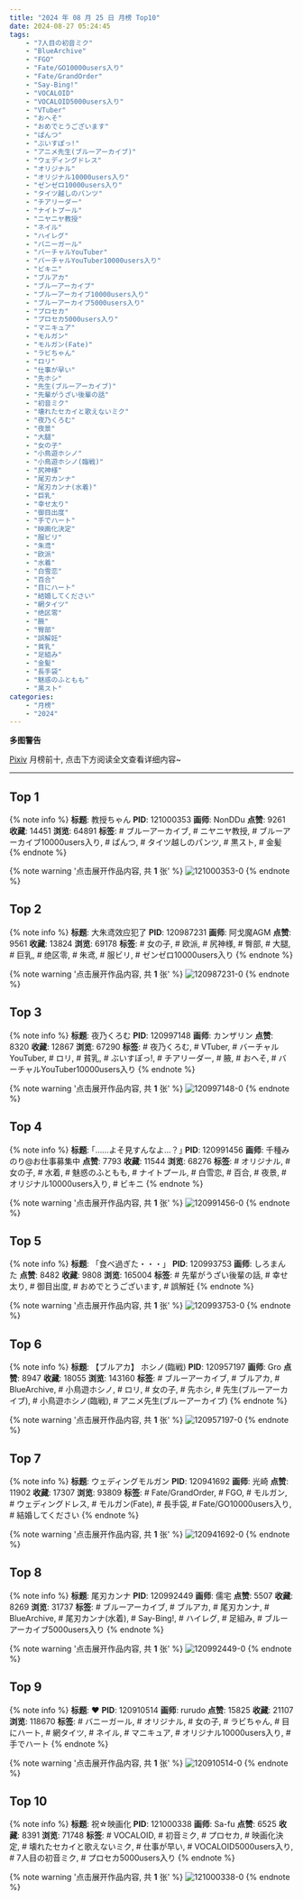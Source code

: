 ```yaml
---
title: "2024 年 08 月 25 日 月榜 Top10"
date: 2024-08-27 05:24:45
tags:
    - "7人目の初音ミク"
    - "BlueArchive"
    - "FGO"
    - "Fate/GO10000users入り"
    - "Fate/GrandOrder"
    - "Say-Bing!"
    - "VOCALOID"
    - "VOCALOID5000users入り"
    - "VTuber"
    - "おへそ"
    - "おめでとうございます"
    - "ぱんつ"
    - "ぶいすぽっ!"
    - "アニメ先生(ブルーアーカイブ)"
    - "ウェディングドレス"
    - "オリジナル"
    - "オリジナル10000users入り"
    - "ゼンゼロ10000users入り"
    - "タイツ越しのパンツ"
    - "チアリーダー"
    - "ナイトプール"
    - "ニヤニヤ教授"
    - "ネイル"
    - "ハイレグ"
    - "バニーガール"
    - "バーチャルYouTuber"
    - "バーチャルYouTuber10000users入り"
    - "ビキニ"
    - "ブルアカ"
    - "ブルーアーカイブ"
    - "ブルーアーカイブ10000users入り"
    - "ブルーアーカイブ5000users入り"
    - "プロセカ"
    - "プロセカ5000users入り"
    - "マニキュア"
    - "モルガン"
    - "モルガン(Fate)"
    - "ラビちゃん"
    - "ロリ"
    - "仕事が早い"
    - "先ホシ"
    - "先生(ブルーアーカイブ)"
    - "先輩がうざい後輩の話"
    - "初音ミク"
    - "壊れたセカイと歌えないミク"
    - "夜乃くろむ"
    - "夜景"
    - "大腿"
    - "女の子"
    - "小鳥遊ホシノ"
    - "小鳥遊ホシノ(臨戦)"
    - "尻神様"
    - "尾刃カンナ"
    - "尾刃カンナ(水着)"
    - "巨乳"
    - "幸せ太り"
    - "御目出度"
    - "手でハート"
    - "映画化決定"
    - "服ビリ"
    - "朱鸢"
    - "欧派"
    - "水着"
    - "白雪恋"
    - "百合"
    - "目にハート"
    - "結婚してください"
    - "網タイツ"
    - "绝区零"
    - "腋"
    - "臀部"
    - "誤解妊"
    - "貧乳"
    - "足組み"
    - "金髪"
    - "長手袋"
    - "魅惑のふともも"
    - "黒スト"
categories:
    - "月榜"
    - "2024"
---
```


<i class="fa fa-triangle-exclamation"></i>**多图警告**<i class="fa fa-triangle-exclamation"></i>

[Pixiv](https://www.pixiv.net/) 月榜前十, 点击下方阅读全文查看详细内容~

<!-- more -->

---

## Top 1

{% note info %}
**标题**: 教授ちゃん
**PID**: 121000353 **画师**: NonDDu
**点赞**: 9261 **收藏**: 14451 **浏览**: 64891
**标签**: # ブルーアーカイブ, # ニヤニヤ教授, # ブルーアーカイブ10000users入り, # ぱんつ, # タイツ越しのパンツ, # 黒スト, # 金髪
{% endnote %}

{% note warning '点击展开作品内容, 共 **1** 张' %}
![121000353-0](https://i.pixiv.re/img-original/img/2024/07/29/22/29/47/121000353_p0.png)
{% endnote %}

## Top 2

{% note info %}
**标题**: 大朱鸢效应犯了
**PID**: 120987231 **画师**: 阿戈魔AGM
**点赞**: 9561 **收藏**: 13824 **浏览**: 69178
**标签**: # 女の子, # 欧派, # 尻神様, # 臀部, # 大腿, # 巨乳, # 绝区零, # 朱鸢, # 服ビリ, # ゼンゼロ10000users入り
{% endnote %}

{% note warning '点击展开作品内容, 共 **1** 张' %}
![120987231-0](https://i.pixiv.re/img-original/img/2024/07/29/12/43/16/120987231_p0.jpg)
{% endnote %}

## Top 3

{% note info %}
**标题**: 夜乃くろむ
**PID**: 120997148 **画师**: カンザリン
**点赞**: 8320 **收藏**: 12867 **浏览**: 67290
**标签**: # 夜乃くろむ, # VTuber, # バーチャルYouTuber, # ロリ, # 貧乳, # ぶいすぽっ!, # チアリーダー, # 腋, # おへそ, # バーチャルYouTuber10000users入り
{% endnote %}

{% note warning '点击展开作品内容, 共 **1** 张' %}
![120997148-0](https://i.pixiv.re/img-original/img/2024/07/29/20/54/13/120997148_p0.png)
{% endnote %}

## Top 4

{% note info %}
**标题**: ｢……よそ見すんなよ…？｣
**PID**: 120991456 **画师**: 千種みのり@お仕事募集中
**点赞**: 7793 **收藏**: 11544 **浏览**: 68276
**标签**: # オリジナル, # 女の子, # 水着, # 魅惑のふともも, # ナイトプール, # 白雪恋, # 百合, # 夜景, # オリジナル10000users入り, # ビキニ
{% endnote %}

{% note warning '点击展开作品内容, 共 **1** 张' %}
![120991456-0](https://i.pixiv.re/img-original/img/2024/07/29/17/10/47/120991456_p0.jpg)
{% endnote %}

## Top 5

{% note info %}
**标题**: 「食べ過ぎた・・・」
**PID**: 120993753 **画师**: しろまんた
**点赞**: 8482 **收藏**: 9808 **浏览**: 165004
**标签**: # 先輩がうざい後輩の話, # 幸せ太り, # 御目出度, # おめでとうございます, # 誤解妊
{% endnote %}

{% note warning '点击展开作品内容, 共 **1** 张' %}
![120993753-0](https://i.pixiv.re/img-original/img/2024/07/29/18/53/51/120993753_p0.png)
{% endnote %}

## Top 6

{% note info %}
**标题**: 【ブルアカ】 ホシノ(臨戦)
**PID**: 120957197 **画师**: Gro
**点赞**: 8947 **收藏**: 18055 **浏览**: 143160
**标签**: # ブルーアーカイブ, # ブルアカ, # BlueArchive, # 小鳥遊ホシノ, # ロリ, # 女の子, # 先ホシ, # 先生(ブルーアーカイブ), # 小鳥遊ホシノ(臨戦), # アニメ先生(ブルーアーカイブ)
{% endnote %}

{% note warning '点击展开作品内容, 共 **1** 张' %}
![120957197-0](https://i.pixiv.re/img-original/img/2024/07/28/14/29/42/120957197_p0.jpg)
{% endnote %}

## Top 7

{% note info %}
**标题**: ウェディングモルガン
**PID**: 120941692 **画师**: 光崎
**点赞**: 11902 **收藏**: 17307 **浏览**: 93809
**标签**: # Fate/GrandOrder, # FGO, # モルガン, # ウェディングドレス, # モルガン(Fate), # 長手袋, # Fate/GO10000users入り, # 結婚してください
{% endnote %}

{% note warning '点击展开作品内容, 共 **1** 张' %}
![120941692-0](https://i.pixiv.re/img-original/img/2024/07/28/00/00/33/120941692_p0.jpg)
{% endnote %}

## Top 8

{% note info %}
**标题**: 尾刃カンナ
**PID**: 120992449 **画师**: 儒宅
**点赞**: 5507 **收藏**: 8269 **浏览**: 31737
**标签**: # ブルーアーカイブ, # ブルアカ, # 尾刃カンナ, # BlueArchive, # 尾刃カンナ(水着), # Say-Bing!, # ハイレグ, # 足組み, # ブルーアーカイブ5000users入り
{% endnote %}

{% note warning '点击展开作品内容, 共 **1** 张' %}
![120992449-0](https://i.pixiv.re/img-original/img/2024/07/29/18/00/11/120992449_p0.jpg)
{% endnote %}

## Top 9

{% note info %}
**标题**: ❤
**PID**: 120910514 **画师**: rurudo
**点赞**: 15825 **收藏**: 21107 **浏览**: 118670
**标签**: # バニーガール, # オリジナル, # 女の子, # ラビちゃん, # 目にハート, # 網タイツ, # ネイル, # マニキュア, # オリジナル10000users入り, # 手でハート
{% endnote %}

{% note warning '点击展开作品内容, 共 **1** 张' %}
![120910514-0](https://i.pixiv.re/img-original/img/2024/07/27/00/00/58/120910514_p0.png)
{% endnote %}

## Top 10

{% note info %}
**标题**: 祝☆映画化
**PID**: 121000338 **画师**: Sa-fu
**点赞**: 6525 **收藏**: 8391 **浏览**: 71748
**标签**: # VOCALOID, # 初音ミク, # プロセカ, # 映画化決定, # 壊れたセカイと歌えないミク, # 仕事が早い, # VOCALOID5000users入り, # 7人目の初音ミク, # プロセカ5000users入り
{% endnote %}

{% note warning '点击展开作品内容, 共 **1** 张' %}
![121000338-0](https://i.pixiv.re/img-original/img/2024/07/29/22/29/19/121000338_p0.jpg)
{% endnote %}
